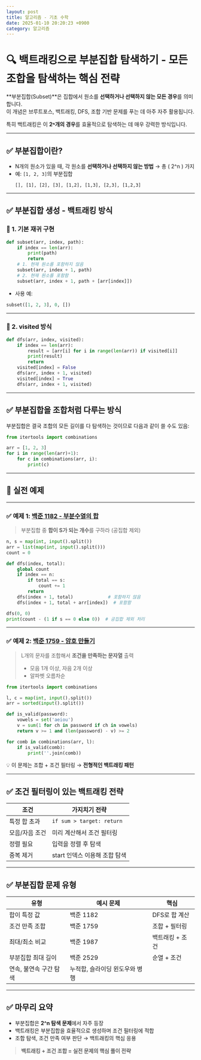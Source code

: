 ```yaml
---
layout: post
title: 알고리즘 - 기초 수학
date: 2025-01-10 20:20:23 +0900
category: 알고리즘
---
```

# 🔍 백트래킹으로 부분집합 탐색하기 - 모든 조합을 탐색하는 핵심 전략

**부분집합(Subset)**은 집합에서 원소를 **선택하거나 선택하지 않는 모든 경우**를 의미합니다.  
이 개념은 브루트포스, 백트래킹, DFS, 조합 기반 문제를 푸는 데 아주 자주 활용됩니다.  

특히 백트래킹은 이 **2ᶰ개의 경우**를 효율적으로 탐색하는 데 매우 강력한 방식입니다.

---

## ✅ 부분집합이란?

- N개의 원소가 있을 때, 각 원소를 **선택하거나 선택하지 않는 방법** → 총 \( 2^n \) 가지
- 예: `[1, 2, 3]`의 부분집합
  ```
  [], [1], [2], [3], [1,2], [1,3], [2,3], [1,2,3]
  ```

---

## ✅ 부분집합 생성 - 백트래킹 방식

### 📌 1. 기본 재귀 구현

```python
def subset(arr, index, path):
    if index == len(arr):
        print(path)
        return
    # 1. 현재 원소를 포함하지 않음
    subset(arr, index + 1, path)
    # 2. 현재 원소를 포함함
    subset(arr, index + 1, path + [arr[index]])
```

- 사용 예:
```python
subset([1, 2, 3], 0, [])
```

---

### 📌 2. visited 방식

```python
def dfs(arr, index, visited):
    if index == len(arr):
        result = [arr[i] for i in range(len(arr)) if visited[i]]
        print(result)
        return
    visited[index] = False
    dfs(arr, index + 1, visited)
    visited[index] = True
    dfs(arr, index + 1, visited)
```

---

## ✅ 부분집합을 조합처럼 다루는 방식

부분집합은 결국 조합의 모든 길이를 다 탐색하는 것이므로 다음과 같이 쓸 수도 있음:

```python
from itertools import combinations

arr = [1, 2, 3]
for i in range(len(arr)+1):
    for c in combinations(arr, i):
        print(c)
```

---

## 📘 실전 예제

---

### ✅ 예제 1: [백준 1182 - 부분수열의 합](https://www.acmicpc.net/problem/1182)

> 부분집합 중 **합이 S가 되는 개수**를 구하라 (공집합 제외)

```python
n, s = map(int, input().split())
arr = list(map(int, input().split()))
count = 0

def dfs(index, total):
    global count
    if index == n:
        if total == s:
            count += 1
        return
    dfs(index + 1, total)             # 포함하지 않음
    dfs(index + 1, total + arr[index])  # 포함함

dfs(0, 0)
print(count - (1 if s == 0 else 0))  # 공집합 제외 처리
```

---

### ✅ 예제 2: [백준 1759 - 암호 만들기](https://www.acmicpc.net/problem/1759)

> L개의 문자를 조합해서 **조건을 만족하는 문자열** 출력  
> - 모음 1개 이상, 자음 2개 이상  
> - 알파벳 오름차순

```python
from itertools import combinations

l, c = map(int, input().split())
arr = sorted(input().split())

def is_valid(password):
    vowels = set('aeiou')
    v = sum(1 for ch in password if ch in vowels)
    return v >= 1 and (len(password) - v) >= 2

for comb in combinations(arr, l):
    if is_valid(comb):
        print(''.join(comb))
```

💡 이 문제는 조합 + 조건 필터링 → **전형적인 백트래킹 패턴**

---

## ✅ 조건 필터링이 있는 백트래킹 전략

| 조건 | 가지치기 전략 |
|------|---------------|
| 특정 합 초과 | `if sum > target: return` |
| 모음/자음 조건 | 미리 계산해서 조건 필터링 |
| 정렬 필요 | 입력을 정렬 후 탐색 |
| 중복 제거 | start 인덱스 이용해 조합 탐색 |

---

## ✅ 부분집합 문제 유형

| 유형 | 예시 문제 | 핵심 |
|------|-----------|------|
| 합이 특정 값 | 백준 1182 | DFS로 합 계산 |
| 조건 만족 조합 | 백준 1759 | 조합 + 필터링 |
| 최대/최소 비교 | 백준 1987 | 백트래킹 + 조건 |
| 부분집합 최대 길이 | 백준 2529 | 순열 + 조건 |
| 연속, 불연속 구간 탐색 | 누적합, 슬라이딩 윈도우와 병행 |

---

## ✅ 마무리 요약

- 부분집합은 **2^n 탐색 문제**에서 자주 등장
- 백트래킹은 부분집합을 효율적으로 생성하며 조건 필터링에 적합
- 조합 탐색, 조건 만족 여부 판단 → 백트래킹의 핵심 응용

> **백트래킹 + 조건 조합 = 실전 문제의 핵심 풀이 전략**